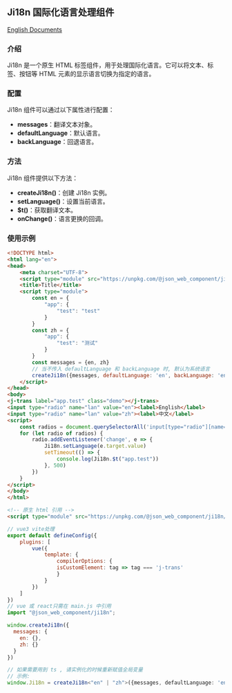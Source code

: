 ## Ji18n 国际化语言处理组件
[English Documents](https://github.com/JsonLee12138/JComponent/tree/main/components/trans/README.en.md)
### 介绍

Ji18n 是一个原生 HTML 标签组件，用于处理国际化语言。它可以将文本、标签、按钮等 HTML 元素的显示语言切换为指定的语言。

### 配置

Ji18n 组件可以通过以下属性进行配置：

* **messages**：翻译文本对象。
* **defaultLanguage**：默认语言。
* **backLanguage**：回退语言。

### 方法

Ji18n 组件提供以下方法：

* **createJi18n()**：创建 Ji18n 实例。
* **setLanguage()**：设置当前语言。
* **$t()**：获取翻译文本。
* **onChange()**：语言更换的回调。
### 使用示例

```html
<!DOCTYPE html>
<html lang="en">
<head>
    <meta charset="UTF-8">
    <script type="module" src="https://unpkg.com/@json_web_component/ji18n/dist/main.min.js"></script>
    <title>Title</title>
    <script type="module">
        const en = {
            "app": {
                "test": "test"
            }
        }
        const zh = {
            "app": {
                "test": "测试"
            }
        }
        const messages = {en, zh}
        // 当不传入 defaultLanguage 和 backLanguage 时, 默认为系统语言
        createJi18n({messages, defaultLanguage: 'en', backLanguage: 'en'});
    </script>
</head>
<body>
<j-trans label="app.test" class="demo"></j-trans>
<input type="radio" name="lan" value="en"><label>English</label>
<input type="radio" name="lan" value="zh"><label>中文</label>
<script>
    const radios = document.querySelectorAll('input[type="radio"][name="lan"]');
    for (let radio of radios) {
        radio.addEventListener('change', e => {
            Ji18n.setLanguage(e.target.value)
            setTimeout(() => {
                console.log(Ji18n.$t("app.test"))
            }, 500)
        })
    }
</script>
</body>
</html>
```

```html
<!-- 原生 html 引用 -->
<script type="module" src="https://unpkg.com/@json_web_component/ji18n/dist/main.min.js"></script>
```

```js
// vue3 vite处理
export default defineConfig({
    plugins: [
        vue({
            template: {
                compilerOptions: {
                isCustomElement: tag => tag === 'j-trans'
                }
            }
        })
    ]
})
// vue 或 react只需在 main.js 中引用
import "@json_web_component/ji18n";

window.createJi18n({
  messages: {
    en: {},
    zh: {}
  }
})
```

```typescript
// 如果需要用到 ts , 请实例化的时候重新赋值全局变量
// 示例:
window.Ji18n = createJi18n<"en" | "zh">({messages, defaultLanguage: 'en', backLanguage: 'en'});
```